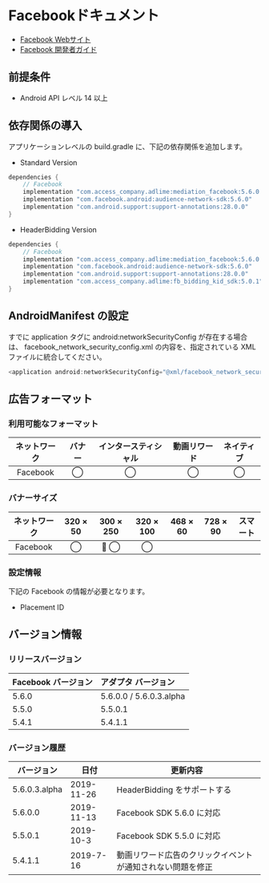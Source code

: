 # Facebookドキュメント
- [Facebook Webサイト](https://business.facebook.com/pub/home)
- [Facebook 開発者ガイド](https://developers.facebook.com/docs/audience-network/android)

## 前提条件
- Android API レベル 14 以上

## 依存関係の導入
アプリケーションレベルの build.gradle に、下記の依存関係を追加します。

- Standard Version
```java
dependencies {
    // Facebook
    implementation "com.access_company.adlime:mediation_facebook:5.6.0.0"
    implementation "com.facebook.android:audience-network-sdk:5.6.0"
    implementation "com.android.support:support-annotations:28.0.0"
}
```

- HeaderBidding Version
```java
dependencies {
    // Facebook
    implementation "com.access_company.adlime:mediation_facebook:5.6.0.3.alpha"
    implementation "com.facebook.android:audience-network-sdk:5.6.0"
    implementation "com.android.support:support-annotations:28.0.0"
    implementation "com.access_company.adlime:fb_bidding_kid_sdk:5.0.1"
}
```

## AndroidManifest の設定
すでに application タグに android:networkSecurityConfig が存在する場合は、 facebook_network_security_config.xml の内容を、指定されている XML ファイルに統合してください。
```java
<application android:networkSecurityConfig="@xml/facebook_network_security_config"/>
```

## 広告フォーマット

### 利用可能なフォーマット

|ネットワーク|バナー|インタースティシャル|動画リワード|ネイティブ|
|:------: |:---:|:----------:|:------:|:----:|
| Facebook | ◯    | ◯          |  ◯     | ◯   |

### バナーサイズ
|ネットワーク   |320 × 50 |300 × 250 |320 × 100 |468 × 60 |728 × 90 |スマート |
|:--------:|:-----:|:------:|:------:|:-----:|:-----:|:----:|
| Facebook | ◯     | ◯      | ◯      |       |       |      |

### 設定情報
下記の Facebook の情報が必要となります。　　
- Placement ID

## バージョン情報

### リリースバージョン
| Facebook バージョン | アダプタ バージョン|
|:-----------------|:--------------|
|5.6.0         |   5.6.0.0 / 5.6.0.3.alpha|
|5.5.0         |   5.5.0.1     |
|5.4.1         |   5.4.1.1     |

### バージョン履歴
| バージョン        | 日付         | 更新内容                    |
|-----------------|--------------|----------------------------------|
|5.6.0.3.alpha    |2019-11-26  |HeaderBidding をサポートする|
|5.6.0.0          |2019-11-13  |Facebook SDK 5.6.0 に対応              |
|5.5.0.1          |2019-10-3   |Facebook SDK 5.5.0 に対応              |
|5.4.1.1          |2019-7-16     |動画リワード広告のクリックイベントが通知されない問題を修正|
